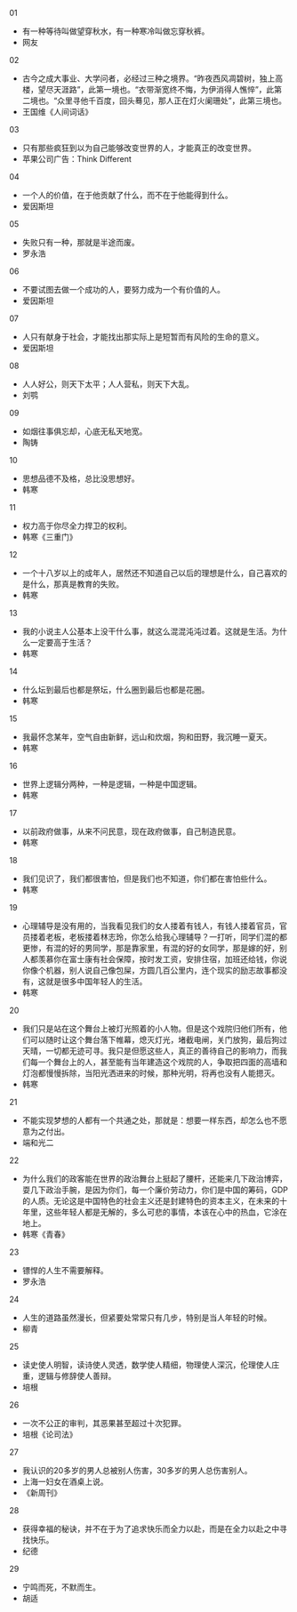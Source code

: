 01  
- 有一种等待叫做望穿秋水，有一种寒冷叫做忘穿秋裤。
- 网友

02 
- 古今之成大事业、大学问者，必经过三种之境界。“昨夜西风凋碧树，独上高楼，望尽天涯路”，此第一境也。“衣带渐宽终不悔，为伊消得人憔悴”，此第二境也。“众里寻他千百度，回头蓦见，那人正在灯火阑珊处”，此第三境也。
- 王国维《人间词话》

03 
- 只有那些疯狂到以为自己能够改变世界的人，才能真正的改变世界。
- 苹果公司广告：Think Different

04  
- 一个人的价值，在于他贡献了什么，而不在于他能得到什么。
- 爱因斯坦

05  
- 失败只有一种，那就是半途而废。
- 罗永浩

06  
- 不要试图去做一个成功的人，要努力成为一个有价值的人。
- 爱因斯坦

07  
- 人只有献身于社会，才能找出那实际上是短暂而有风险的生命的意义。
- 爱因斯坦

08  
- 人人好公，则天下太平；人人营私，则天下大乱。
- 刘鹗

09  
- 如烟往事俱忘却，心底无私天地宽。
- 陶铸

10  
- 思想品德不及格，总比没思想好。
- 韩寒

11  
- 权力高于你尽全力捍卫的权利。
- 韩寒《三重门》

12 
- 一个十八岁以上的成年人，居然还不知道自己以后的理想是什么，自己喜欢的是什么，那真是教育的失败。
- 韩寒

13 
- 我的小说主人公基本上没干什么事，就这么混混沌沌过着。这就是生活。为什么一定要高于生活？
- 韩寒

14  
- 什么坛到最后也都是祭坛，什么圈到最后也都是花圈。
- 韩寒

15
- 我最怀念某年，空气自由新鲜，远山和炊烟，狗和田野，我沉睡一夏天。
- 韩寒

16 
- 世界上逻辑分两种，一种是逻辑，一种是中国逻辑。
- 韩寒

17  
- 以前政府做事，从来不问民意，现在政府做事，自己制造民意。
- 韩寒

18 
- 我们见识了，我们都很害怕，但是我们也不知道，你们都在害怕些什么。
- 韩寒

19  
- 心理辅导是没有用的，当我看见我们的女人搂着有钱人，有钱人搂着官员，官员搂着老板，老板搂着林志玲，你怎么给我心理辅导？一打听，同学们混的都更惨，有混的好的男同学，那是靠家里，有混的好的女同学，那是嫁的好，别人都羡慕你在富士康有社会保障，按时发工资，安排住宿，加班还给钱，你说你像个机器，别人说自己像包屎，方圆几百公里内，连个现实的励志故事都没有，这就是很多中国年轻人的生活。
- 韩寒

20  
- 我们只是站在这个舞台上被灯光照着的小人物。但是这个戏院归他们所有，他们可以随时让这个舞台落下帷幕，熄灭灯光，堵截电闸，关门放狗，最后狗过天晴，一切都无迹可寻。我只是但愿这些人，真正的善待自己的影响力，而我们每一个舞台上的人，甚至能有当年建造这个戏院的人，争取把四面的高墙和灯泡都慢慢拆除，当阳光洒进来的时候，那种光明，将再也没有人能摁灭。
- 韩寒

21  
- 不能实现梦想的人都有一个共通之处，那就是：想要一样东西，却怎么也不愿意为之付出。
- 端和光二

22
- 为什么我们的政客能在世界的政治舞台上挺起了腰杆，还能来几下政治博弈，耍几下政治手腕，是因为你们，每一个廉价劳动力，你们是中国的筹码，GDP的人质。无论这是中国特色的社会主义还是封建特色的资本主义，在未来的十年里，这些年轻人都是无解的，多么可悲的事情，本该在心中的热血，它涂在地上。
- 韩寒《青春》

23 
- 镖悍的人生不需要解释。
- 罗永浩

24  
- 人生的道路虽然漫长，但紧要处常常只有几步，特别是当人年轻的时候。
- 柳青

25  
- 读史使人明智，读诗使人灵透，数学使人精细，物理使人深沉，伦理使人庄重，逻辑与修辞使人善辩。
- 培根

26  
- 一次不公正的审判，其恶果甚至超过十次犯罪。
- 培根《论司法》

27  
- 我认识的20多岁的男人总被别人伤害，30多岁的男人总伤害别人。
- 上海一妇女在酒桌上说。
- 《新周刊》

28  
- 获得幸福的秘诀，并不在于为了追求快乐而全力以赴，而是在全力以赴之中寻找快乐。
- 纪德

29  
- 宁鸣而死，不默而生。
- 胡适
